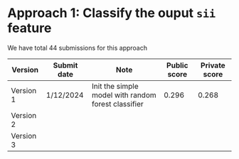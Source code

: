 # Approach 1: Classify the ouput `sii` feature
We have total 44 submissions for this approach

| Version     | Submit date | Note | Public score | Private score |
| --------------- | -------- | --------- | --------- | ---------- |
| Version 1 | 1/12/2024 | Init the simple model with random forest classifier | 0.296 | 0.268 |
| Version 2 |       |    |
| Version 3  |      |    |
